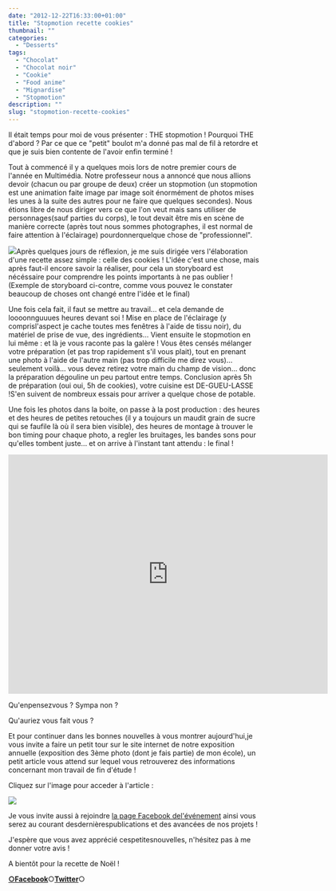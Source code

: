 ```yaml
---
date: "2012-12-22T16:33:00+01:00"
title: "Stopmotion recette cookies"
thumbnail: ""
categories:
  - "Desserts"
tags:
  - "Chocolat"
  - "Chocolat noir"
  - "Cookie"
  - "Food anime"
  - "Mignardise"
  - "Stopmotion"
description: ""
slug: "stopmotion-recette-cookies"
---
```


Il était temps pour moi de vous présenter : THE stopmotion ! Pourquoi THE d'abord ? Par ce que ce "petit" boulot m'a donné pas mal de fil à retordre et que je suis bien contente de l'avoir enfin terminé !

Tout à commencé il y a quelques mois lors de notre premier cours de l'année en Multimédia. Notre professeur nous a annoncé que nous allions devoir (chacun ou par groupe de deux) créer un stopmotion (un stopmotion est une animation faite image par image soit énormément de photos mises les unes à la suite des autres pour ne faire que quelques secondes). Nous étions libre de nous diriger vers ce que l'on veut mais sans utiliser de personnages(sauf parties du corps), le tout devait être mis en scène de manière correcte (après tout nous sommes photographes, il est normal de faire attention à l'éclairage) pourdonnerquelque chose de "professionnel".

[![](https://cdn.rawgit.com/crokmou/images/v1.0.1/i/storyboard_sarah_blieux_stopmotion-212x3001-212x300.jpeg)](https://cdn.rawgit.com/crokmou/images/v1.0.1/i/storyboard_sarah_blieux_stopmotion-212x3001.jpeg)Après quelques jours de réflexion, je me suis dirigée vers l'élaboration d'une recette assez simple : celle des cookies ! L'idée c'est une chose, mais après faut-il encore savoir la réaliser, pour cela un storyboard est nécéssaire pour comprendre les points importants à ne pas oublier ! (Exemple de storyboard ci-contre, comme vous pouvez le constater beaucoup de choses ont changé entre l'idée et le final)

Une fois cela fait, il faut se mettre au travail... et cela demande de loooonnguuues heures devant soi ! Mise en place de l'éclairage (y comprisl'aspect je cache toutes mes fenêtres à l'aide de tissu noir), du matériel de prise de vue, des ingrédients... Vient ensuite le stopmotion en lui même : et là je vous raconte pas la galère ! Vous êtes censés mélanger votre préparation (et pas trop rapidement s'il vous plait), tout en prenant une photo à l'aide de l'autre main (pas trop difficile me direz vous)... seulement voilà... vous devez retirez votre main du champ de vision... donc la préparation dégouline un peu partout entre temps. Conclusion après 5h de préparation (oui oui, 5h de cookies), votre cuisine est DE-GUEU-LASSE !S'en suivent de nombreux essais pour arriver a quelque chose de potable.

Une fois les photos dans la boite, on passe à la post production : des heures et des heures de petites retouches (il y a toujours un maudit grain de sucre qui se faufile là où il sera bien visible), des heures de montage à trouver le bon timing pour chaque photo, a regler les bruitages, les bandes sons pour qu'elles tombent juste... et on arrive à l'instant tant attendu : le final !

<iframe allowfullscreen="allowfullscreen" frameborder="0" height="480" src="http://www.youtube.com/embed/XqtpkYG-9AM?rel=0" width="640"></iframe>  

Qu'enpensezvous ? Sympa non ?

Qu'auriez vous fait vous ?

Et pour continuer dans les bonnes nouvelles à vous montrer aujourd'hui,je vous invite a faire un petit tour sur le site internet de notre exposition annuelle (exposition des 3ème photo (dont je fais partie) de mon école), un petit article vous attend sur lequel vous retrouverez des informations concernant mon travail de fin d'étude !

Cliquez sur l'image pour acceder à l'article :

[![](https://cdn.rawgit.com/crokmou/images/v1.0.1/i/module_sarah_blieux_tfe-300x3001-300x300.jpg)](http://www.expophotohelb.com/2012/12/collaboration-gourmande.html)

Je vous invite aussi à rejoindre [la page Facebook del'événement](https://www.facebook.com/pages/Exposition-photographies-Helb/465477086837367) ainsi vous serez au courant desdernièrespublications et des avancées de nos projets !

J'espère que vous avez apprécié cespetitesnouvelles, n'hésitez pas à me donner votre avis !

A bientôt pour la recette de Noël !

[**○<span style="font-size: xx-small; margin: 0px; outline: 0px; padding: 0px;"><span style="font-family: Arial, Helvetica, sans-serif; margin: 0px; outline: 0px; padding: 0px;"></span></span>Facebook**](https://www.facebook.com/pages/CroKMou/148093255259077)○[**Twitter**](https://twitter.com/Crokmou)○

